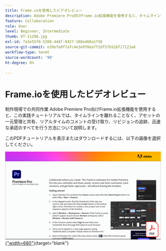```yaml
---
title: Frame.ioを使用したビデオレビュー
description: Adobe Premiere Pro向けFrame.io拡張機能を使用すると、タイムラインを離れることなく、アセットの一元管理と共有、リアルタイムのコメントの受け取り、リビジョンの追跡、迅速な承認を行う方法について説明します
feature: Collaboration
role: User
level: Beginner, Intermediate
thumb: KT-11296.jpg
exl-id: 7a3e55f0-5208-4d4f-9427-108a468a1f56
source-git-commit: e39efe0f7afc4e3e970ea7f2df57b51bf17123a6
workflow-type: tm+mt
source-wordcount: '90'
ht-degree: 0%

---
```


# Frame.ioを使用したビデオレビュー

制作現場での共同作業 Adobe Premiere Pro向けFrame.io拡張機能を使用すると、この実践チュートリアルでは、タイムラインを離れることなく、アセットの一元管理と共有、リアルタイムのコメントの受け取り、リビジョンの追跡、迅速な承認のすべてを行う方法について説明します。

このPDFチュートリアルを表示またはダウンロードするには、以下の画像を選択してください。

[![チュートリアルの最初のページの画像](assets/Videoreviewwithframe.png){&quot;width=680&quot;}](assets/Video-review-with-Frame.io.pdf){target="blank"}
